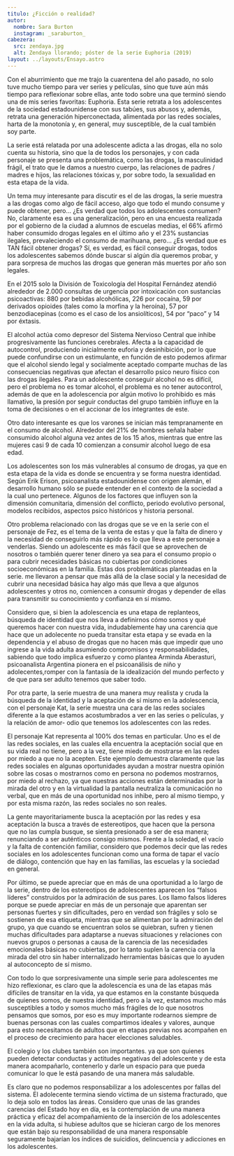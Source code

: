 ```yaml
---
titulo: ¿Ficción o realidad?
autor:
  nombre: Sara Burton
  instagram: _saraburton_
cabezera:
  src: zendaya.jpg
  alt: Zendaya llorando; póster de la serie Euphoria (2019)
layout: ../layouts/Ensayo.astro
---
```


Con el aburrimiento  que  me  trajo la cuarentena del año pasado, no solo tuve mucho tiempo para ver series y películas, sino que tuve aún más tiempo para reflexionar sobre ellas, ante todo sobre una que terminó siendo una de mis series favoritas: Euphoria. Esta serie retrata a los adolescentes de la sociedad estadounidense con sus tabúes, sus abusos y, además, retrata una generación hiperconectada, alimentada por las redes sociales, harta de la monotonía y, en general, muy susceptible, de la cual también  soy parte.

La serie está relatada  por una adolescente  adicta a las drogas, ella no solo cuenta su historia, sino que la de todos los personajes, y con cada personaje se presenta una problemática, como las drogas, la masculinidad frágil, el trato que le damos a nuestro cuerpo, las relaciones de padres / madres e hijos, las relaciones  tóxicas y, por sobre todo, la sexualidad en esta etapa de la vida.

Un tema muy interesante para discutir es el de las drogas, la serie muestra a las drogas como algo de fácil acceso, algo que todo el mundo consume y puede obtener, pero… ¿Es verdad que todos los adolescentes consumen? No, claramente esa es una generalización, pero  en una encuesta realizada por el gobierno de la ciudad a alumnos de escuelas medias, el 66% afirmó haber consumido drogas legales en el último año y el 23% sustancias ilegales, prevaleciendo el consumo de marihuana, pero... ¿Es verdad que es TAN fácil obtener drogas? Sí, es verdad, es fácil conseguir drogas, todos los adolescentes sabemos dónde buscar si algún día queremos probar, y para sorpresa de muchos las drogas que generan más muertes por año son legales.

En el 2015 solo la División de Toxicología del Hospital Fernández atendió alrededor de 2.000 consultas de urgencia por intoxicación con sustancias psicoactivas: 880 por bebidas alcohólicas, 226 por cocaína, 59 por derivados opioides (tales como la morfina y la heroína), 57 por benzodiacepinas (como es el caso de los ansiolíticos), 54 por “paco” y 14 por éxtasis.

El alcohol actúa como  depresor del Sistema Nervioso Central que inhibe progresivamente las funciones cerebrales. Afecta a la capacidad de autocontrol, produciendo inicialmente euforia y desinhibición, por lo que puede confundirse con un estimulante, en función de esto podemos afirmar que el alcohol siendo legal y socialmente aceptado comparte muchas de las consecuencias negativas que afectan el desarrollo psico neuro físico con las drogas ilegales. Para un adolescente conseguir alcohol no es difícil, pero el problema no es tomar alcohol, el problema es no tener autocontrol, además de que en la adolescencia por algún motivo lo prohibido es más llamativo, la presión por seguir conductas del grupo también influye en la toma de decisiones o en el accionar de los integrantes de este.

Otro dato interesante es que los varones se inician más tempranamente en el consumo de alcohol. Alrededor del 21% de  hombres señala haber consumido alcohol alguna vez antes de los 15 años, mientras que entre las mujeres casi 9 de cada 10 comienzan a consumir alcohol luego de esa edad.

Los adolescentes son los más vulnerables al consumo de drogas, ya que en esta etapa de la vida es donde se encuentra y se forma nuestra identidad. Según Erik Erison, psicoanalista estadounidense con origen alemán, el desarrollo humano sólo se puede entender en el contexto de la sociedad a la cual uno pertenece. Algunos de los factores que influyen son la dimensión comunitaria, dimensión del conflicto, periodo evolutivo personal, modelos recibidos, aspectos psico históricos y historia personal.

Otro problema relacionado con las drogas que se ve en la serie  con el personaje de Fez, es el tema de la venta de estas y que la falta de dinero y la necesidad de conseguirlo más rápido es lo que lleva a este personaje a venderlas. Siendo un adolescente es más fácil que se aprovechen de nosotros o también querer tener dinero ya sea para el consumo propio o para cubrir necesidades básicas no cubiertas por condiciones socioeconómicas en la familia. Estas dos problemáticas planteadas en la serie. me llevaron a pensar que más allá de la clase social y la necesidad de cubrir una necesidad básica hay algo más que lleva a que algunos adolescentes y otros no, comiencen a consumir drogas y depender de ellas para transmitir su conocimiento y confianza en sí mismo.

Considero que, si bien la adolescencia es una etapa de replanteos, búsqueda de identidad que nos lleva a definirnos  cómo somos y qué queremos hacer con nuestra vida,  indudablemente hay una carencia que hace que un adolecente no pueda transitar esta etapa y se evada en la dependencia y el abuso de drogas que no hacen más que impedir que uno ingrese a la vida adulta asumiendo compromisos y responsabilidades, sabiendo que todo implica esfuerzo y como plantea Arminda Aberasturi, psicoanalista Argentina pionera en el psicoanálisis de niño y adolecentes,romper con la fantasía de la idealización del mundo perfecto y de que para ser adulto tenemos que saber todo.

Por otra parte, la serie muestra de una manera muy realista y  cruda  la búsqueda de la identidad y la aceptación de sí mismo en la adolescencia, con el personaje Kat, la serie muestra una cara de las redes sociales diferente a la que estamos acostumbrados a ver en las series o películas, y la relación de amor- odio que tenemos los adolescentes con las redes.

El personaje Kat representa al 100% dos temas en particular. Uno es el de las redes sociales, en las cuales ella encuentra la aceptación social que en su vida   real no tiene, pero a la vez, tiene miedo de mostrarse en las redes por miedo a que no la acepten. Este ejemplo demuestra claramente que las redes sociales en algunas oportunidades ayudan a mostrar nuestra opinión sobre las cosas o mostrarnos como en persona no podemos mostrarnos, por miedo al rechazo, ya que nuestras acciones están determinadas por la mirada del otro y en la virtualidad la pantalla neutraliza la comunicación no verbal, que en más de una oportunidad nos inhibe, pero al mismo tiempo, y por esta misma razón, las redes sociales no son reales.

La gente mayoritariamente busca la aceptación por las redes y esa aceptación la busca a través de estereotipos, que hacen que la persona que no las cumpla busque, se sienta presionado a  ser de esa manera; renunciando a ser auténticos consigo mismos. Frente a la soledad, el vacío y la falta de contención familiar, considero que podemos decir que las redes sociales en los adolescentes funcionan como una forma de tapar el vacío de diálogo, contención que hay en las familias, las escuelas y la sociedad en general.

Por último, se puede apreciar que en más de una oportunidad a lo largo de la serie, dentro de los estereotipos de adolescentes aparecen los “falsos líderes” construidos por la admiración de sus pares. Los llamo falsos líderes porque se puede apreciar en más de un personaje que aparentan ser personas fuertes y sin dificultades, pero en verdad son frágiles y solo  se sostienen  de esa etiqueta, mientras que se alimentan por la admiración del grupo, ya que cuando se encuentran solos se quiebran, sufren y tienen muchas dificultades para adaptarse a nuevas situaciones y relaciones con nuevos grupos o personas a causa de la carencia de las necesidades emocionales  básicas no cubiertas, por lo tanto suplen la carencia con la mirada del otro sin haber internalizado herramientas básicas que lo ayuden al autoconcepto de sí mismo.

Con todo lo que sorpresivamente una simple serie para adolescentes me hizo reflexionar, es claro que la adolescencia es una de las etapas más difíciles de transitar en la vida, ya que estamos en la constante búsqueda de quienes somos, de nuestra identidad, pero a la vez, estamos mucho más susceptibles a todo y somos mucho más frágiles de lo que nosotros pensamos que somos, por eso es muy importante rodearnos siempre de buenas personas con las cuales compartimos ideales y valores, aunque para esto necesitamos de adultos que en etapas previas nos acompañen en el proceso de crecimiento para hacer elecciones saludables.

El colegio y los clubes también son importantes. ya que son quienes pueden detectar conductas y actitudes negativas del adolescente y de esta manera acompañarlo, contenerlo y darle un espacio para que pueda comunicar lo que le está pasando de una manera más saludable.

Es claro que no podemos responsabilizar a los adolescentes por fallas del sistema. El adolecente termina siendo víctima de un sistema fracturado, que lo deja solo en todos las áreas. Considero que unas de las grandes carencias del Estado hoy en día, es la contemplación de una manera práctica y eficaz del acompañamiento de la inserción de los adolescentes en la vida adulta, si hubiese adultos que se hicieran cargo de los menores que están bajo su responsabilidad de una manera responsable seguramente bajarían los índices de suicidios, delincuencia  y adicciones en los adolescentes.
